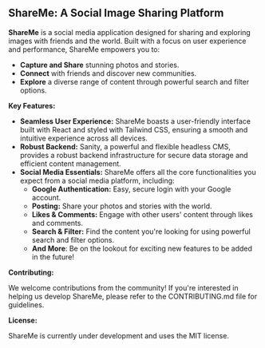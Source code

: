 ## ShareMe: A Social Image Sharing Platform

**ShareMe** is a social media application designed for sharing and exploring images with friends and the world. Built with a focus on user experience and performance, ShareMe empowers you to:

* **Capture and Share** stunning photos and stories.
* **Connect** with friends and discover new communities.
* **Explore** a diverse range of content through powerful search and filter options.

**Key Features:**

* **Seamless User Experience:** ShareMe boasts a user-friendly interface built with React and styled with Tailwind CSS, ensuring a smooth and intuitive experience across all devices.
* **Robust Backend:** Sanity, a powerful and flexible headless CMS, provides a robust backend infrastructure for secure data storage and efficient content management.
* **Social Media Essentials:** ShareMe offers all the core functionalities you expect from a social media platform, including:
    * **Google Authentication:** Easy, secure login with your Google account.
    * **Posting:** Share your photos and stories with the world.
    * **Likes & Comments:**  Engage with other users' content through likes and comments.
    * **Search & Filter:** Find the content you're looking for using powerful search and filter options.
    * **And More**:  Be on the lookout for exciting new features to be added in the future!

**Contributing:**

We welcome contributions from the community! If you're interested in helping us develop ShareMe, please refer to the CONTRIBUTING.md file for guidelines.

**License:**

ShareMe is currently under development and uses the MIT license.
